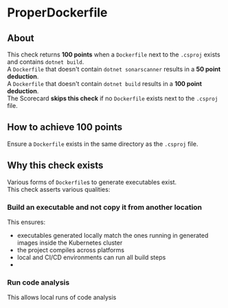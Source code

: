 # ProperDockerfile

## About
This check returns **100 points** when a `Dockerfile` next to the `.csproj` exists and contains `dotnet build`.  
A `Dockerfile` that doesn't contain `dotnet sonarscanner` results in a **50 point deduction**.  
A `Dockerfile` that doesn't contain `dotnet build` results in a **100 point deduction**.  
The Scorecard **skips this check** if no `Dockerfile` exists next to the `.csproj` file.

## How to achieve 100 points
Ensure a `Dockerfile` exists in the same directory as the `.csproj` file.

## Why this check exists
Various forms of `Dockerfile`s to generate executables exist.  
This check asserts various qualities:

### Build an executable and not copy it from another location
This ensures:
 - executables generated locally match the ones running in generated images inside the Kubernetes cluster
 - the project compiles across platforms
 - local and CI/CD environments can run all build steps
 - 
### Run code analysis
This allows local runs of code analysis

